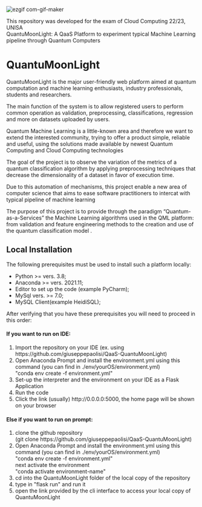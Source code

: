 ![ezgif com-gif-maker](https://user-images.githubusercontent.com/21276583/174580320-c1fd36fc-0cdc-4f59-9ca8-a877059b21ff.gif) 

This repository was developed for the exam of Cloud Computing 22/23, UNISA <br>
QuantuMoonLight: A QaaS Platform to experiment typical Machine Learning pipeline through Quantum Computers

<h1>QuantuMoonLight</h1>

QuantuMoonLight is the major user-friendly web platform aimed at quantum computation and machine learning enthusiasts, industry professionals, students and researchers.

The main function of the system is to allow registered users to perform common operation as validation, preprocessing, classifications, regression and more on datasets uploaded by users.

Quantum Machine Learning is a little-known area and therefore we want to extend the interested community, trying to offer a product simple, reliable and useful, using the solutions made available by newest Quantum Computing and Cloud Computing technologies

The goal of the project is to observe the variation of the metrics of a quantum classification algorithm by applying preprocessing techniques that decrease the dimensionality of a dataset in favor of execution time.

Due to this automation of mechanisms, this project enable a new area of computer science that aims to ease software practitioners to intercat with typical pipeline of machine learning 

The purpose of this project is to provide through the paradigm “Quantum-as-a-Services” the Machine Learning algorithms used in the QML platform: from validation and feature engineering methods to the creation and use of the quantum classification model .

<h2>Local Installation</h2>
The following prerequisites must be used to install such a platform locally:
<ul>
<li>Python >= vers. 3.8;</li>
<li>Anaconda >= vers. 2021.11;</li>
<li>Editor to set up the code (example PyCharm);</li>
<li>MySql vers. >= 7.0;</li>
<li>MySQL Client(example HeidiSQL);</li>
</ul>

After verifying that you have these prerequisites you will need to proceed in this order:

   <h4>If you want to run on IDE:</h4>
<ol>
<li> Import the repository on your IDE (ex. using https://github.com/giuseppepaolisi/QaaS-QuantuMoonLight)</li>
<li> Open Anaconda Prompt and install the environment.yml using this command (you can find in ./env/yourOS/environment.yml)<br>
   "conda env create -f environment.yml"
<li> Set-up the interpreter and the environment on your IDE as a Flask Application</li>
<li>Run the code</li>
<li>Click the link (usually) http://0.0.0.0:5000, the home page will be shown on your browser</li>
</ol>
   <h4>Else if you want to run on prompt:</h4>
   <ol>
<li> clone the github repository</li> (git clone https://github.com/giuseppepaolisi/QaaS-QuantuMoonLight)
<li>Open Anaconda Prompt and install the environment.yml using this command (you can find in ./env/yourOS/environment.yml)<br>
   "conda env create -f environment.yml" <br>
   next activate the environment<br>
   "conda activate environment-name"</li>
<li>cd into the QuantuMoonLight folder of the local copy of the repository</li>
<li>type in "flask run" and run it</li>
<li>open the link provided by the cli interface to access your local copy of QuantuMoonLight</li>
   </ol>

   
 

